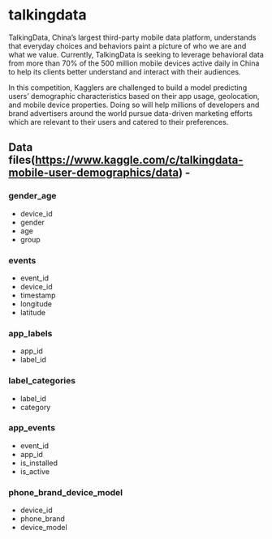# talkingdata
TalkingData, China’s largest third-party mobile data platform, understands that everyday choices and behaviors paint a picture of who we are and what we value. Currently, TalkingData is seeking to leverage behavioral data from more than 70% of the 500 million mobile devices active daily in China to help its clients better understand and interact with their audiences.

In this competition, Kagglers are challenged to build a model predicting users’ demographic characteristics based on their app usage, geolocation, and mobile device properties. Doing so will help millions of developers and brand advertisers around the world pursue data-driven marketing efforts which are relevant to their users and catered to their preferences.
## Data files(https://www.kaggle.com/c/talkingdata-mobile-user-demographics/data) -

### gender_age
- device_id
- gender
- age
- group

### events
- event_id
- device_id
- timestamp
- longitude
- latitude
 
### app_labels
- app_id
- label_id
 
### label_categories
- label_id
- category
 
### app_events
- event_id
- app_id
- is_installed
- is_active

### phone_brand_device_model
- device_id
- phone_brand
- device_model
